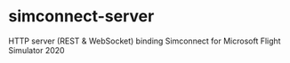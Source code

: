 # simconnect-server
HTTP server (REST &amp; WebSocket) binding Simconnect for Microsoft Flight Simulator 2020
